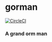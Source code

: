 # gorman
[![CircleCI](https://circleci.com/gh/elliotjberman/gorman.svg?style=svg)](https://circleci.com/gh/elliotjberman/gorman)
### A grand orm man
